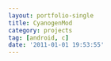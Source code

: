 ```yaml
---
layout: portfolio-single
title: CyanogenMod
category: projects 
tag: [android, c]
date: '2011-01-01 19:53:55'
---
```


